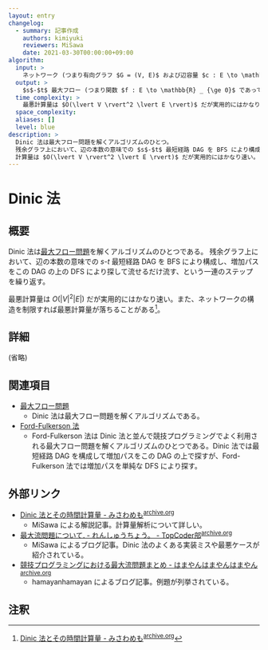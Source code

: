 ```yaml
---
layout: entry
changelog:
  - summary: 記事作成
    authors: kimiyuki
    reviewers: MiSawa
    date: 2021-03-30T00:00:00+09:00
algorithm:
  input: >
    ネットワーク (つまり有向グラフ $G = (V, E)$ および辺容量 $c : E \to \mathbb{R} _ {\ge 0}$ および相異なる頂点 $s, t \in V$)
  output: >
    $s$-$t$ 最大フロー (つまり関数 $f : E \to \mathbb{R} _ {\ge 0}$ であって容量制約とフロー保存則を満たすもの)
  time_complexity: >
    最悪計算量は $O(\lvert V \rvert^2 \lvert E \rvert)$ だが実用的にはかなり速い。ネットワークの構造によっては計算量が落ちることがある。
  space_complexity:
  aliases: []
  level: blue
description: >
  Dinic 法は最大フロー問題を解くアルゴリズムのひとつ。
  残余グラフ上において、辺の本数の意味での $s$-$t$ 最短経路 DAG を BFS により構成し、増加パスをこの DAG の上の DFS により探して流せるだけ流す、という一連のステップを繰り返す。
  計算量は $O(\lvert V \rvert^2 \lvert E \rvert)$ だが実用的にはかなり速い。
---
```


# Dinic 法

## 概要

Dinic 法は[最大フロー問題](/maximum-flow-problem)を解くアルゴリズムのひとつである。
残余グラフ上において、辺の本数の意味での $s$-$t$ 最短経路 DAG を BFS により構成し、増加パスをこの DAG の上の DFS により探して流せるだけ流す、という一連のステップを繰り返す。

最悪計算量は $O(\lvert V \rvert^2 \lvert E \rvert)$ だが実用的にはかなり速い。また、ネットワークの構造を制限すれば最悪計算量が落ちることがある[^time-complexity]。


## 詳細

(省略)


## 関連項目

-   [最大フロー問題](/maximum-flow-problem)
    -   Dinic 法は最大フロー問題を解くアルゴリズムである。
-   [Ford-Fulkerson 法](/ford-fulkerson)
    -    Ford-Fulkerson 法は Dinic 法と並んで競技プログラミングでよく利用される最大フロー問題を解くアルゴリズムのひとつである。Dinic 法では最短経路 DAG を構成して増加パスをこの DAG の上で探すが、Ford-Fulkerson 法では増加パスを単純な DFS により探す。


## 外部リンク

-   [Dinic 法とその時間計算量 - みさわめも](https://misawa.github.io/others/flow/dinic_time_complexity.html)<sup>[archive.org](https://web.archive.org/web/20210328020326/https://misawa.github.io/others/flow/dinic_time_complexity.html)</sup>
    -   <a class="handle">MiSawa</a> による解説記事。計算量解析について詳しい。
-   [最大流問題について. - れんしゅうちょう。 - TopCoder部](https://topcoder-g-hatena-ne-jp.jag-icpc.org/Mi_Sawa/20140311.html)<sup>[archive.org](https://web.archive.org/web/20210328021542/https://topcoder-g-hatena-ne-jp.jag-icpc.org/Mi_Sawa/20140311.html)</sup>
    -   <a class="handle">MiSawa</a> によるブログ記事。Dinic 法のよくある実装ミスや最悪ケースが紹介されている。
-   [競技プログラミングにおける最大流問題まとめ - はまやんはまやんはまやん](https://blog.hamayanhamayan.com/entry/2017/05/09/120217)<sup>[archive.org](https://web.archive.org/web/20210328020304/https://blog.hamayanhamayan.com/entry/2017/05/09/120217)</sup>
    -   <a class="handle">hamayanhamayan</a> によるブログ記事。例題が列挙されている。

## 注釈

[^time-complexity]: [Dinic 法とその時間計算量 - みさわめも](https://misawa.github.io/others/flow/dinic_time_complexity.html)<sup>[archive.org](https://web.archive.org/web/20210328020326/https://misawa.github.io/others/flow/dinic_time_complexity.html)</sup>
